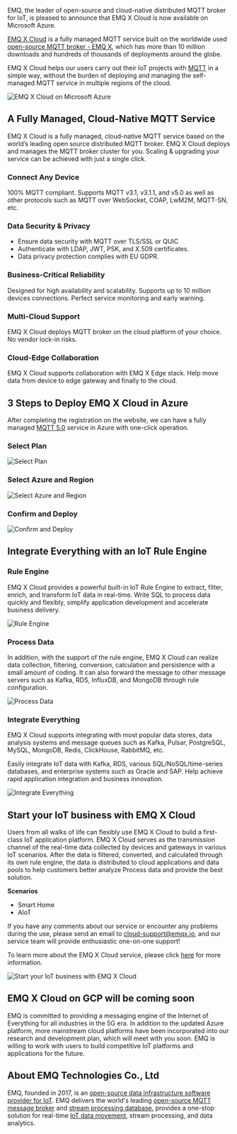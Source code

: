 EMQ, the leader of open-source and cloud-native distributed MQTT broker for IoT, is pleased to announce that EMQ X Cloud is now available on Microsoft Azure.

[EMQ X Cloud](https://www.emqx.com/en/cloud) is a fully managed MQTT service built on the worldwide used [open-source MQTT broker - EMQ X](https://www.emqx.io), which has more than 10 million downloads and hundreds of thousands of deployments around the globe.

EMQ X Cloud helps our users carry out their IoT projects with [MQTT](https://www.emqx.com/en/mqtt) in a simple way, without the burden of deploying and managing the self-managed MQTT service in multiple regions of the cloud.

![EMQ X Cloud on Microsoft Azure](https://static.emqx.net/images/72db2b959360906e1052c2bb5fc48cce.png)

## A Fully Managed, Cloud-Native MQTT Service


EMQ X Cloud is a fully managed, cloud-native MQTT service based on the world’s leading open source distributed MQTT broker. EMQ X Cloud deploys and manages the MQTT broker cluster for you. Scaling & upgrading your service can be achieved with just a single click.

### Connect Any Device

100% MQTT compliant. Supports MQTT v3.1, v3.1.1, and v5.0 as well as other protocols such as MQTT over WebSocket, COAP, LwM2M, MQTT-SN, etc.

### Data Security & Privacy

- Ensure data security with MQTT over TLS/SSL or QUIC
- Authenticate with LDAP, JWT, PSK, and X.509 certificates.
- Data privacy protection complies with EU GDPR.

### Business-Critical Reliability

Designed for high availability and scalability. Supports up to 10 million devices connections. Perfect service monitoring and early warning.

### Multi-Cloud Support

EMQ X Cloud deploys MQTT broker on the cloud platform of your choice. No vendor lock-in risks.

### Cloud-Edge Collaboration

EMQ X Cloud supports collaboration with EMQ X Edge stack. Help move data from device to edge gateway and finally to the cloud.



## 3 Steps to Deploy EMQ X Cloud in Azure

After completing the registration on the website, we can have a fully managed [MQTT 5.0](https://www.emqx.com/en/mqtt/mqtt5) service in Azure with one-click operation.

### Select Plan

![Select Plan](https://static.emqx.net/images/a806d11b7d720cff318a42fdfd115054.png)

### Select Azure and Region

![Select Azure and Region](https://static.emqx.net/images/fde38cf305865de655e76ea04ed21165.png)

### Confirm and Deploy

![Confirm and Deploy](https://static.emqx.net/images/a68d8fe541e777959ce896d29a031fae.png)


## Integrate Everything with an IoT Rule Engine

### Rule Engine

EMQ X Cloud provides a powerful built-in IoT Rule Engine to extract, filter, enrich, and transform IoT data in real-time. Write SQL to process data quickly and flexibly, simplify application development and accelerate business delivery.

![Rule Engine](https://static.emqx.net/images/1629511ec5b0de639edbf5bc5443bc30.png)

### Process Data

In addition, with the support of the rule engine, EMQ X Cloud can realize data collection, filtering, conversion, calculation and persistence with a small amount of coding. It can also forward the message to other message servers such as Kafka, RDS, InfluxDB, and MongoDB through rule configuration.

![Process Data](https://static.emqx.net/images/ff11c3da737668ef1f1ae406569e8fa2.png)

### Integrate Everything

EMQ X Cloud supports integrating with most popular data stores, data analysis systems and message queues such as Kafka, Pulsar, PostgreSQL, MySQL, MongoDB, Redis, ClickHouse, RabbitMQ, etc.

Easily integrate IoT data with Kafka, RDS, various SQL/NoSQL/time-series databases, and enterprise systems such as Oracle and SAP. Help achieve rapid application integration and business innovation.

![Integrate Everything](https://static.emqx.net/images/b1bd54ddeae0a61bd2a6ba042fc9d551.png)


## Start your IoT business with EMQ X Cloud

Users from all walks of life can flexibly use EMQ X Cloud to build a first-class IoT application platform. EMQ X Cloud serves as the transmission channel of the real-time data collected by devices and gateways in various IoT scenarios. After the data is filtered, converted, and calculated through its own rule engine, the data is distributed to cloud applications and data pools to help customers better analyze Process data and provide the best solution.

**Scenarios**

- Smart Home
- AIoT

If you have any comments about our service or encounter any problems during the use, please send an email to [cloud-support@emqx.io](mailto:cloud-support@emqx.io), and our service team will provide enthusiastic one-on-one support!

To learn more about the EMQ X Cloud service, please click [here](https://www.emqx.com/en/cloud) for more information.

![Start your IoT business with EMQ X Cloud](https://static.emqx.net/images/3d17ac8d57acaefcf1f495fdf3b6b657.png)


## EMQ X Cloud on GCP will be coming soon

EMQ is committed to providing a messaging engine of the Internet of Everything for all industries in the 5G era. In addition to the updated Azure platform, more mainstream cloud platforms have been incorporated into our research and development plan, which will meet with you soon. EMQ is willing to work with users to build competitive IoT platforms and applications for the future.



## About EMQ Technologies Co., Ltd

EMQ, founded in 2017,  is an [open-source data infrastructure software provider for IoT](https://www.emqx.com/en). EMQ delivers the world's leading [open-source MQTT message broker](https://www.emqx.io) and [stream processing database](https://www.emqx.com/en/products/hstreamdb), provides a one-stop solution for real-time [IoT data movement](https://www.emqx.com/en/solutions/by-technologies/move), stream processing, and data analytics.
